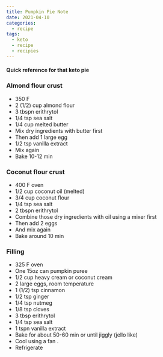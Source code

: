 ```yaml
---
title: Pumpkin Pie Note
date: 2021-04-10
categories:
  - recipe
tags:
  - keto
  - recipe
  - recipies
---
```


#### Quick reference for that keto pie


### Almond flour crust
* 350 F
* 2 (1/2) cup almond flour
* 3 tbspn erithrytol
* 1/4 tsp sea salt
* 1/4 cup melted butter
* Mix dry ingredients with butter first
* Then add 1 large egg
* 1/2 tsp vanilla extract
* Mix again
* Bake 10-12 min

### Coconut flour crust
* 400 F oven
* 1/2 cup coconut oil (melted)
* 3/4 cup coconut flour
* 1/4 tsp sea salt
* 2 tbspn erithrytol
* Combine those dry ingredients with oil using a mixer first
* Then add 2 eggs
* And mix again
* Bake around 10 min

### Filling
* 325 F oven
* One 15oz can pumpkin puree
* 1/2 cup heavy cream or coconut cream
* 2 large eggs, room temperature
* 1 (1/2) tsp cinnamon
* 1/2 tsp ginger
* 1/4 tsp nutmeg
* 1/8 tsp cloves
* 3 tbsp erithrytol
* 1/4 tsp sea salt
* 1 tspn vanilla extract
* Bake for about 50-60 min or until jiggly (jello like)
* Cool using a fan .
* Refrigerate
